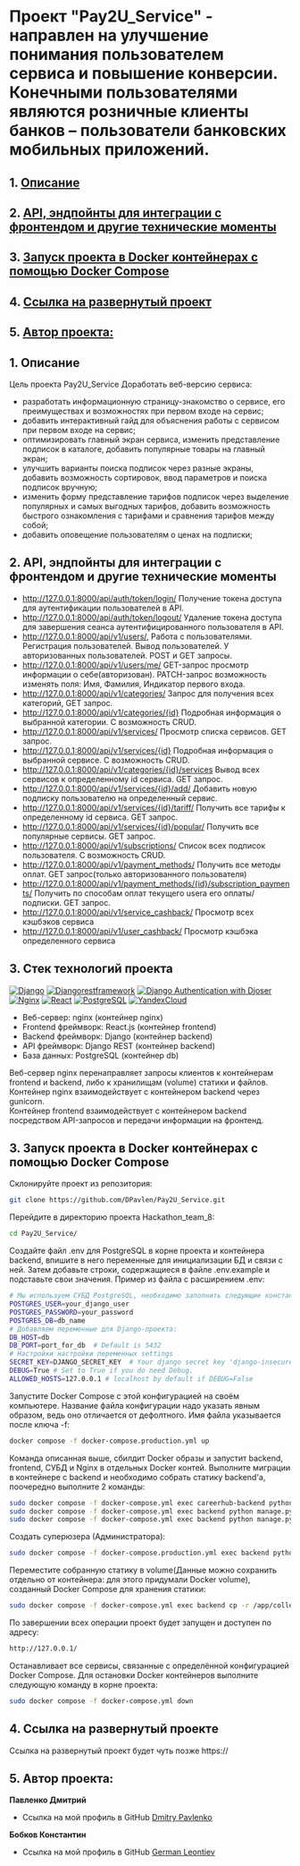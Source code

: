 # Проект "Pay2U_Service" - направлен на улучшение понимания пользователем сервиса и повышение конверсии. Конечными пользователями являются розничные клиенты банков – пользователи банковских мобильных приложений.

## 1. [Описание](#1)
## 2. [API, эндпойнты для интеграции с фронтендом и другие технические моменты](#2)
## 3. [Запуск проекта в Docker контейнерах с помощью Docker Compose](#3)
## 4. [Ссылка на развернутый проект](#4) 
## 5. [Автор проекта:](#5)

## 1. Описание  <a id=1></a>

Цель проекта Pay2U_Service
Доработать веб-версию сервиса:
- разработать информационную страницу-знакомство о сервисе, его преимуществах и
возможностях при первом входе на сервис;
- добавить интерактивный гайд для объяснения работы с сервисом при первом входе на
сервис;
- оптимизировать главный экран сервиса, изменить представление подписок в каталоге,
добавить популярные товары на главный экран;
- улучшить варианты поиска подписок через разные экраны, добавить возможность
сортировок, ввод параметров и поиска подписок вручную;
- изменить форму представление тарифов подписок через выделение популярных и самых
выгодных тарифов, добавить возможность быстрого ознакомления с тарифами и
сравнения тарифов между собой;
- добавить оповещение пользователям о ценах на подписки;


## 2. API, эндпойнты для интеграции с фронтендом и другие технические моменты <a id=2></a>
- http://127.0.0.1:8000/api/auth/token/login/ Получение токена доступа для аутентификации пользователей в API.
- http://127.0.0.1:8000/api/auth/token/logout/ Удаление токена доступа для завершения сеанса аутентифицированного пользователя в API.
- http://127.0.0.1:8000/api/v1/users/,  Работа с пользователями. Регистрация пользователей.
Вывод пользователей. У авторизованных пользователей. POST и GET запросы.
- http://127.0.0.1:8000/api/v1/users/me/ GET-запрос просмотр информации о себе(авторизован). PATCH-запрос возможность изменять поля: Имя, Фамилия, Индикатор первого входа.
- http://127.0.0.1:8000/api/v1/categories/ Запрос для получения всех категорий, GET запрос.  
- http://127.0.0.1:8000/api/v1/categories/{id} Подробная информация о выбранной категории. С возможность CRUD.
- http://127.0.0.1:8000/api/v1/services/ Просмотр списка сервисов. GET запрос.
- http://127.0.0.1:8000/api/v1/services/{id} Подробная информация о выбранной сервисе. С возможность CRUD.
- http://127.0.0.1:8000/api/v1/categories/{id}/services Вывод всех сервисов к определенному id сервиса. GET запрос.
- http://127.0.0.1:8000/api/v1/services/{id}/add/ Добавить новую подписку пользователю на определенный сервис.
- http://127.0.0.1:8000/api/v1/services/{id}/tariff/ Получить все тарифы к определенному id сервиса. GET запрос.
- http://127.0.0.1:8000/api/v1/services/{id}/popular/ Получить все популярные сервисы. GET запрос.
- http://127.0.0.1:8000/api/v1/subscriptions/ Список всех подписок пользователя. С возможность CRUD.
- http://127.0.0.1:8000/api/v1/payment_methods/ Получить все методы оплат. GET запрос(только авторизованного пользователя)
- http://127.0.0.1:8000/api/v1/payment_methods/{id}/subscription_payments/ Получить по способам оплат текущего userа его оплаты/подписки. GET запрос.
- http://127.0.0.1:8000/api/v1/service_cashback/  Просмотр всех кэшбэков сервиса
- http://127.0.0.1:8000/api/v1/user_cashback/  Просмотр кэшбэка определенного сервиса

## 3. Стек технологий проекта <a id=3></a>
[![Django](https://img.shields.io/badge/Django-4.2.1-6495ED)](https://www.djangoproject.com) [![Djangorestframework](https://img.shields.io/badge/djangorestframework-3.14.0-6495ED)](https://www.django-rest-framework.org/) [![Django Authentication with Djoser](https://img.shields.io/badge/Django_Authentication_with_Djoser-2.2.0-6495ED)](https://djoser.readthedocs.io/en/latest/getting_started.html) [![Nginx](https://img.shields.io/badge/Nginx-1.21.3-green)](https://nginx.org/ru/) [![React](https://img.shields.io/badge/React-18.2.0-blue)](https://react.dev/) [![PostgreSQL](https://img.shields.io/badge/PostgreSQL-16-blue)](https://www.postgresql.org/) [![YandexCloud](https://img.shields.io/badge/yandex-cloud-5282FF?logo=yandexcloud)](https://www.cloud.yandex.com/)

- Веб-сервер: nginx (контейнер nginx)  
- Frontend фреймворк: React.js (контейнер frontend)  
- Backend фреймворк: Django (контейнер backend)  
- API фреймворк: Django REST (контейнер backend)  
- База данных: PostgreSQL (контейнер db)

Веб-сервер nginx перенаправляет запросы клиентов к контейнерам frontend и backend, либо к хранилищам (volume) статики и файлов.  
Контейнер nginx взаимодействует с контейнером backend через gunicorn.  
Контейнер frontend взаимодействует с контейнером backend посредством API-запросов и передачи информации на фронтенд.


## 3. Запуск проекта в Docker контейнерах с помощью Docker Compose <a id=3></a>

Склонируйте проект из репозитория:
```bash
git clone https://github.com/DPavlen/Pay2U_Service.git
```
Перейдите в директорию проекта Hackathon_team_8:
```bash
cd Pay2U_Service/
```
Создайте файл .env для PostgreSQL в корне проекта и контейнера backend, впишите в него переменные для инициализации БД и связи с ней. Затем добавьте строки, содержащиеся в файле .env.example и подставьте свои значения.
Пример из файла с расширением .env:
```bash
# Мы используем СУБД PostgreSQL, необходимо заполнить следующие константы.
POSTGRES_USER=your_django_user
POSTGRES_PASSWORD=your_password
POSTGRES_DB=db_name
# Добавляем переменные для Django-проекта:
DB_HOST=db
DB_PORT=port_for_db  # Default is 5432
# Настройки настройки переменных settings
SECRET_KEY=DJANGO_SECRET_KEY  # Your django secret key 'django-insecure......'
DEBUG=True # Set to True if you do need Debug.
ALLOWED_HOSTS=127.0.0.1 # localhost by default if DEBUG=False
```
Запустите Docker Compose с этой конфигурацией на своём компьютере. Название файла конфигурации надо указать явным образом, ведь оно отличается от дефолтного. Имя файла указывается после ключа -f:
```bash
docker compose -f docker-compose.production.yml up
```
Команда описанная выше, сбилдит Docker образы и запустит backend, frontend, СУБД и Nginx в отдельных Docker контей.
Выполните миграции в контейнере с backend и необходимо собрать статику backend'a, поочередно выполните 2 команды:
```bash
sudo docker compose -f docker-compose.yml exec careerhub-backend python manage.py makemigrations
sudo docker compose -f docker-compose.yml exec backend python manage.py migrate
sudo docker compose -f docker-compose.yml exec backend python manage.py collectstatic
```
Создать суперюзера (Администратора):
```bash
sudo docker compose -f docker-compose.production.yml exec backend python manage.py createsuperuser
```

Переместите собранную статику в volume(Данные можно сохранить отдельно от контейнера: для этого придумали Docker volume), 
созданный Docker Compose для хранения статики:
```bash
sudo docker compose -f docker-compose.yml exec backend cp -r /app/collected_static/. /static/static/
```
По завершении всех операции проект будет запущен и доступен по адресу:
```bash
http://127.0.0.1/
```
Останавливает все сервисы, связанные с определённой конфигурацией Docker Compose. 
Для остановки Docker контейнеров выполните следующую команду в корне проекта:
```bash
sudo docker compose -f docker-compose.yml down
```

## 4. Ссылка на развернутый проектe <a id=4></a>
Ссылка на развернутый проект будет чуть позже https://


## 5. Автор проекта: <a id=5></a> 

**Павленко Дмитрий**  
- Ссылка на мой профиль в GitHub [Dmitry Pavlenko](https://github.com/DPavlen)  

**Бобков Константин**  
- Ссылка на мой профиль в GitHub [German Leontiev](https://github.com/Leontiev93)
